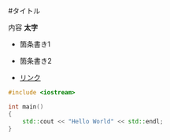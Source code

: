 #タイトル

内容 **太字**


- 箇条書き1
- 箇条書き2

- [リンク](http://faithandbrave.hateblo.jp/)


```cpp
#include <iostream>

int main()
{
    std::cout << "Hello World" << std::endl;
}
```

